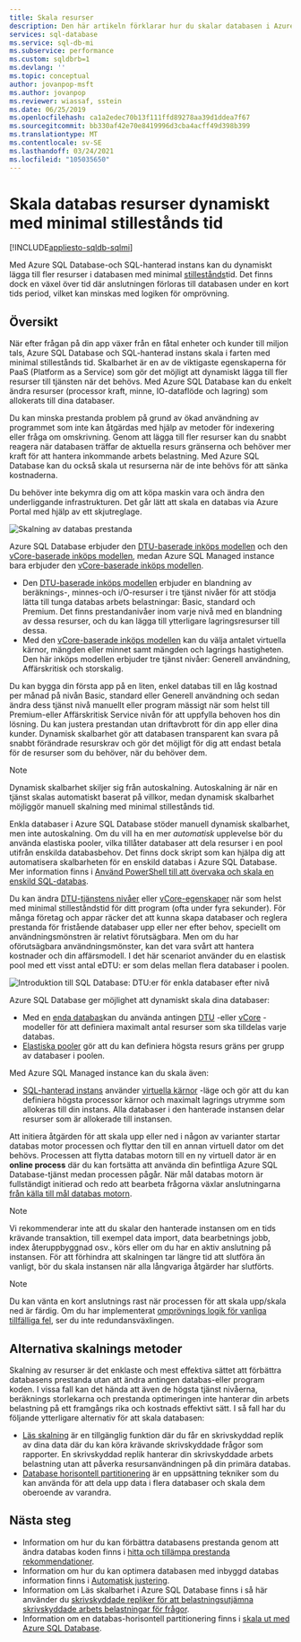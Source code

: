 ```yaml
---
title: Skala resurser
description: Den här artikeln förklarar hur du skalar databasen i Azure SQL Database-och SQL-hanterad instans genom att lägga till eller ta bort allokerade resurser.
services: sql-database
ms.service: sql-db-mi
ms.subservice: performance
ms.custom: sqldbrb=1
ms.devlang: ''
ms.topic: conceptual
author: jovanpop-msft
ms.author: jovanpop
ms.reviewer: wiassaf, sstein
ms.date: 06/25/2019
ms.openlocfilehash: ca1a2edec70b13f111ffd89278aa39d1ddea7f67
ms.sourcegitcommit: bb330af42e70e8419996d3cba4acff49d398b399
ms.translationtype: MT
ms.contentlocale: sv-SE
ms.lasthandoff: 03/24/2021
ms.locfileid: "105035650"
---
```

# <a name="dynamically-scale-database-resources-with-minimal-downtime"></a>Skala databas resurser dynamiskt med minimal stillestånds tid
[!INCLUDE[appliesto-sqldb-sqlmi](../includes/appliesto-sqldb-sqlmi.md)]

Med Azure SQL Database-och SQL-hanterad instans kan du dynamiskt lägga till fler resurser i databasen med minimal [stillestånds](https://azure.microsoft.com/support/legal/sla/sql-database)tid. Det finns dock en växel över tid där anslutningen förloras till databasen under en kort tids period, vilket kan minskas med logiken för omprövning.

## <a name="overview"></a>Översikt

När efter frågan på din app växer från en fåtal enheter och kunder till miljon tals, Azure SQL Database och SQL-hanterad instans skala i farten med minimal stillestånds tid. Skalbarhet är en av de viktigaste egenskaperna för PaaS (Platform as a Service) som gör det möjligt att dynamiskt lägga till fler resurser till tjänsten när det behövs. Med Azure SQL Database kan du enkelt ändra resurser (processor kraft, minne, IO-dataflöde och lagring) som allokerats till dina databaser.

Du kan minska prestanda problem på grund av ökad användning av programmet som inte kan åtgärdas med hjälp av metoder för indexering eller fråga om omskrivning. Genom att lägga till fler resurser kan du snabbt reagera när databasen träffar de aktuella resurs gränserna och behöver mer kraft för att hantera inkommande arbets belastning. Med Azure SQL Database kan du också skala ut resurserna när de inte behövs för att sänka kostnaderna.

Du behöver inte bekymra dig om att köpa maskin vara och ändra den underliggande infrastrukturen. Det går lätt att skala en databas via Azure Portal med hjälp av ett skjutreglage.

![Skalning av databas prestanda](./media/scale-resources/scale-performance.svg)

Azure SQL Database erbjuder den [DTU-baserade inköps modellen](service-tiers-dtu.md) och den [vCore-baserade inköps modellen](service-tiers-vcore.md), medan Azure SQL Managed instance bara erbjuder den [vCore-baserade inköps modellen](service-tiers-vcore.md). 

- Den [DTU-baserade inköps modellen](service-tiers-dtu.md) erbjuder en blandning av beräknings-, minnes-och i/O-resurser i tre tjänst nivåer för att stödja lätta till tunga databas arbets belastningar: Basic, standard och Premium. Det finns prestandanivåer inom varje nivå med en blandning av dessa resurser, och du kan lägga till ytterligare lagringsresurser till dessa.
- Med den [vCore-baserade inköps modellen](service-tiers-vcore.md) kan du välja antalet virtuella kärnor, mängden eller minnet samt mängden och lagrings hastigheten. Den här inköps modellen erbjuder tre tjänst nivåer: Generell användning, Affärskritisk och storskalig.

Du kan bygga din första app på en liten, enkel databas till en låg kostnad per månad på nivån Basic, standard eller Generell användning och sedan ändra dess tjänst nivå manuellt eller program mässigt när som helst till Premium-eller Affärskritisk Service nivån för att uppfylla behoven hos din lösning. Du kan justera prestandan utan driftavbrott för din app eller dina kunder. Dynamisk skalbarhet gör att databasen transparent kan svara på snabbt förändrade resurskrav och gör det möjligt för dig att endast betala för de resurser som du behöver, när du behöver dem.

> [!NOTE]
> Dynamisk skalbarhet skiljer sig från autoskalning. Autoskalning är när en tjänst skalas automatiskt baserat på villkor, medan dynamisk skalbarhet möjliggör manuell skalning med minimal stillestånds tid.

Enkla databaser i Azure SQL Database stöder manuell dynamisk skalbarhet, men inte autoskalning. Om du vill ha en mer *automatisk* upplevelse bör du använda elastiska pooler, vilka tillåter databaser att dela resurser i en pool utifrån enskilda databasbehov.
Det finns dock skript som kan hjälpa dig att automatisera skalbarheten för en enskild databas i Azure SQL Database. Mer information finns i [Använd PowerShell till att övervaka och skala en enskild SQL-databas](scripts/monitor-and-scale-database-powershell.md).

Du kan ändra [DTU-tjänstens nivåer](service-tiers-dtu.md) eller [vCore-egenskaper](resource-limits-vcore-single-databases.md) när som helst med minimal stilleståndstid för ditt program (ofta under fyra sekunder). För många företag och appar räcker det att kunna skapa databaser och reglera prestanda för fristående databaser upp eller ner efter behov, speciellt om användningsmönstren är relativt förutsägbara. Men om du har oförutsägbara användningsmönster, kan det vara svårt att hantera kostnader och din affärsmodell. I det här scenariot använder du en elastisk pool med ett visst antal eDTU: er som delas mellan flera databaser i poolen.

![Introduktion till SQL Database: DTU:er för enkla databaser efter nivå](./media/scale-resources/single_db_dtus.png)

Azure SQL Database ger möjlighet att dynamiskt skala dina databaser:

- Med en [enda databas](single-database-scale.md)kan du använda antingen [DTU](resource-limits-dtu-single-databases.md) -eller [vCore](resource-limits-vcore-single-databases.md) -modeller för att definiera maximalt antal resurser som ska tilldelas varje databas.
- [Elastiska pooler](elastic-pool-scale.md) gör att du kan definiera högsta resurs gräns per grupp av databaser i poolen.

Med Azure SQL Managed instance kan du skala även: 

- [SQL-hanterad instans](../managed-instance/sql-managed-instance-paas-overview.md) använder [virtuella kärnor](../managed-instance/sql-managed-instance-paas-overview.md#vcore-based-purchasing-model) -läge och gör att du kan definiera högsta processor kärnor och maximalt lagrings utrymme som allokeras till din instans. Alla databaser i den hanterade instansen delar resurser som är allokerade till instansen.

Att initiera åtgärden för att skala upp eller ned i någon av varianter startar databas motor processen och flyttar den till en annan virtuell dator om det behövs. Processen att flytta databas motorn till en ny virtuell dator är en **online process** där du kan fortsätta att använda din befintliga Azure SQL Database-tjänst medan processen pågår. När mål databas motorn är fullständigt initierad och redo att bearbeta frågorna växlar anslutningarna [från källa till mål databas motorn](single-database-scale.md#impact).

> [!NOTE]
> Vi rekommenderar inte att du skalar den hanterade instansen om en tids krävande transaktion, till exempel data import, data bearbetnings jobb, index återuppbyggnad osv., körs eller om du har en aktiv anslutning på instansen. För att förhindra att skalningen tar längre tid att slutföra än vanligt, bör du skala instansen när alla långvariga åtgärder har slutförts.

> [!NOTE]
> Du kan vänta en kort anslutnings rast när processen för att skala upp/skala ned är färdig. Om du har implementerat [omprövnings logik för vanliga tillfälliga fel](troubleshoot-common-connectivity-issues.md#retry-logic-for-transient-errors), ser du inte redundansväxlingen.

## <a name="alternative-scale-methods"></a>Alternativa skalnings metoder

Skalning av resurser är det enklaste och mest effektiva sättet att förbättra databasens prestanda utan att ändra antingen databas-eller program koden. I vissa fall kan det hända att även de högsta tjänst nivåerna, beräknings storlekarna och prestanda optimeringen inte hanterar din arbets belastning på ett framgångs rika och kostnads effektivt sätt. I så fall har du följande ytterligare alternativ för att skala databasen:

- [Läs skalning](read-scale-out.md) är en tillgänglig funktion där du får en skrivskyddad replik av dina data där du kan köra krävande skrivskyddade frågor som rapporter. En skrivskyddad replik hanterar din skrivskyddade arbets belastning utan att påverka resursanvändningen på din primära databas.
- [Database horisontell partitionering](elastic-scale-introduction.md) är en uppsättning tekniker som du kan använda för att dela upp data i flera databaser och skala dem oberoende av varandra.

## <a name="next-steps"></a>Nästa steg

- Information om hur du kan förbättra databasens prestanda genom att ändra databas koden finns i [hitta och tillämpa prestanda rekommendationer](database-advisor-find-recommendations-portal.md).
- Information om hur du kan optimera databasen med inbyggd databas information finns i [Automatisk justering](automatic-tuning-overview.md).
- Information om Läs skalbarhet i Azure SQL Database finns i så här använder du [skrivskyddade repliker för att belastningsutjämna skrivskyddade arbets belastningar för frågor](read-scale-out.md).
- Information om en databas-horisontell partitionering finns i [skala ut med Azure SQL Database](elastic-scale-introduction.md).
